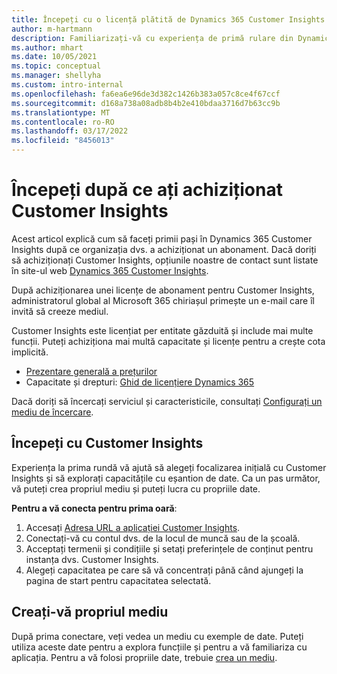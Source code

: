 ```yaml
---
title: Începeți cu o licență plătită de Dynamics 365 Customer Insights
author: m-hartmann
description: Familiarizați-vă cu experiența de primă rulare din Dynamics 365 Customer Insights și explorați capacitățile sale.
ms.author: mhart
ms.date: 10/05/2021
ms.topic: conceptual
ms.manager: shellyha
ms.custom: intro-internal
ms.openlocfilehash: fa6ea6e96de3d382c1426b383a057c8ce4f67ccf
ms.sourcegitcommit: d168a738a08adb8b4b2e410bdaa3716d7b63cc9b
ms.translationtype: MT
ms.contentlocale: ro-RO
ms.lasthandoff: 03/17/2022
ms.locfileid: "8456013"
---
```

# <a name="get-started-after-purchasing-customer-insights"></a>Începeți după ce ați achiziționat Customer Insights

Acest articol explică cum să faceți primii pași în Dynamics 365 Customer Insights după ce organizația dvs. a achiziționat un abonament. Dacă doriți să achiziționați Customer Insights, opțiunile noastre de contact sunt listate în site-ul web [Dynamics 365 Customer Insights](https://dynamics.microsoft.com/ai/customer-insights/). 

După achiziționarea unei licențe de abonament pentru Customer Insights, administratorul global al Microsoft 365 chiriașul primește un e-mail care îl invită să creeze mediul. 

Customer Insights este licențiat per entitate găzduită și include mai multe funcții. Puteți achiziționa mai multă capacitate și licențe pentru a crește cota implicită. 
- [Prezentare generală a prețurilor](https://dynamics.microsoft.com/ai/customer-insights/pricing/)
- Capacitate și drepturi: [Ghid de licențiere Dynamics 365](https://go.microsoft.com/fwlink/?LinkId=866544)

Dacă doriți să încercați serviciul și caracteristicile, consultați [Configurați un mediu de încercare](trial-signup.md).

## <a name="start-with-customer-insights"></a>Începeți cu Customer Insights

Experiența la prima rundă vă ajută să alegeți focalizarea inițială cu Customer Insights și să explorați capacitățile cu eșantion de date. Ca un pas următor, vă puteți crea propriul mediu și puteți lucra cu propriile date.

**Pentru a vă conecta pentru prima oară**:

1. Accesați [Adresa URL a aplicației Customer Insights](https://home.ci.ai.dynamics.com).
1. Conectați-vă cu contul dvs. de la locul de muncă sau de la școală. 
1. Acceptați termenii și condițiile și setați preferințele de conținut pentru instanța dvs. Customer Insights.
1. Alegeți capacitatea pe care să vă concentrați până când ajungeți la pagina de start pentru capacitatea selectată.

## <a name="create-your-own-environment"></a>Creați-vă propriul mediu

După prima conectare, veți vedea un mediu cu exemple de date. Puteți utiliza aceste date pentru a explora funcțiile și pentru a vă familiariza cu aplicația. Pentru a vă folosi propriile date, trebuie [crea un mediu](/dynamics365/customer-insights/audience-insights/create-environment).